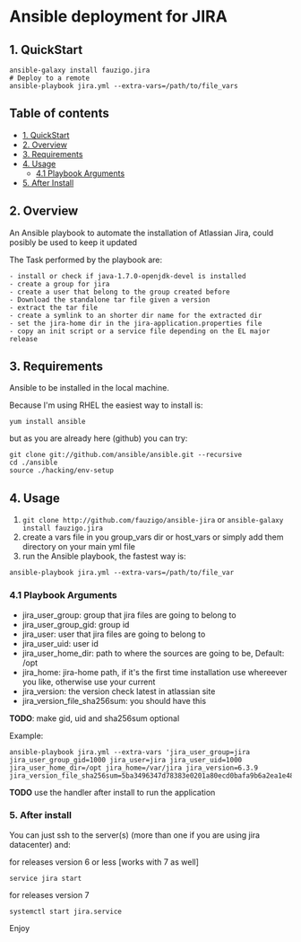 # Ansible deployment for JIRA

## 1. QuickStart

```
ansible-galaxy install fauzigo.jira
# Deploy to a remote
ansible-playbook jira.yml --extra-vars=/path/to/file_vars

```


## Table of contents

- [1. QuickStart](#1-quickstart)
- [2. Overview](#2-overview)
- [3. Requirements](#3-requirements)
- [4. Usage](#4-usage)
  - [4.1 Playbook Arguments](#41-playbook-arguments)
- [5. After Install](#5-after-install)


## 2. Overview

An Ansible playbook to automate the installation of Atlassian Jira, could posibly be used to keep it updated

The Task performed by the playbook are:

	- install or check if java-1.7.0-openjdk-devel is installed
	- create a group for jira
	- create a user that belong to the group created before
	- Download the standalone tar file given a version
	- extract the tar file
	- create a symlink to an shorter dir name for the extracted dir
	- set the jira-home dir in the jira-application.properties file
	- copy an init script or a service file depending on the EL major release 


## 3. Requirements

Ansible to be installed in the local machine.

Because I'm using RHEL the easiest way to install  is:

```
yum install ansible
```
but as you are already here (github) you can try:

```
git clone git://github.com/ansible/ansible.git --recursive
cd ./ansible
source ./hacking/env-setup
```

## 4. Usage

1. `git clone http://github.com/fauzigo/ansible-jira` or `ansible-galaxy install fauzigo.jira`
2. create a vars file in you group_vars dir or host_vars or simply add them directory on your main yml file
3. run the Ansible playbook, the fastest way is:

```
ansible-playbook jira.yml --extra-vars=/path/to/file_var
```

### 4.1 Playbook Arguments

- jira_user_group: group that jira files are going to belong to
- jira_user_group_gid: group id 
- jira_user: user that jira files are going to belong to
- jira_user_uid: user id
- jira_user_home_dir: path to where the sources are going to be, Default: /opt
- jira_home: jira-home path, if it's the first time installation use whereever you like, otherwise use your current
- jira_version: the version check latest in atlassian site
- jira_version_file_sha256sum: you should have this 

**TODO**: make gid, uid and sha256sum optional

Example:

```
ansible-playbook jira.yml --extra-vars 'jira_user_group=jira jira_user_group_gid=1000 jira_user=jira jira_user_uid=1000 jira_user_home_dir=/opt jira_home=/var/jira jira_version=6.3.9 jira_version_file_sha256sum=5ba3496347d78383e0201a80ecd0bafa9b6a2ea1e4841f4d843c1369d21da9a9'
```

**TODO** use the handler after install to run the application

### 5. After install

You can just ssh to the server(s) (more than one if you are using jira datacenter) and:

for releases version 6 or less [works with 7 as well]
```
service jira start
```

for releases version 7 
```
systemctl start jira.service
```


Enjoy
